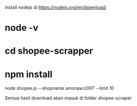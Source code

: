 install nodejs di https://nodejs.org/en/download/
# node -v

# cd shopee-scrapper

# npm install
node shopee.js --shopname amoraacc007 --limit 10

Semua hasil download akan masuk di folder shopee-scraper
